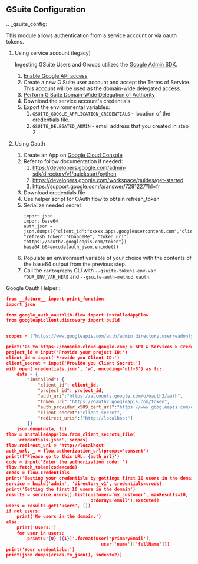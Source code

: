 ## GSuite Configuration

.. _gsuite_config:

This module allows authentication from a service account or via oauth tokens.

1. Using service account (legacy)
    
    Ingesting GSuite Users and Groups utilizes the [Google Admin SDK](https://developers.google.com/admin-sdk/).

    1. [Enable Google API access](https://support.google.com/a/answer/60757?hl=en)
    1. Create a new G Suite user account and accept the Terms of Service. This account will be used as the domain-wide delegated access.
    1. [Perform G Suite Domain-Wide Delegation of Authority](https://developers.google.com/admin-sdk/directory/v1/guides/delegation)
    1.  Download the service account's credentials
    1.  Export the environmental variables:
        1. `GSUITE_GOOGLE_APPLICATION_CREDENTIALS` - location of the credentials file.
        1. `GSUITE_DELEGATED_ADMIN` - email address that you created in step 2

1. Using Oauth

    1. Create an App on [Google Cloud Console](https://console.cloud.google.com/)
    1. Refer to follow documentation if needed:
        1. https://developers.google.com/admin-sdk/directory/v1/quickstart/python
        1. https://developers.google.com/workspace/guides/get-started
        1. https://support.google.com/a/answer/7281227?hl=fr
    1. Download credentials file
    1. Use helper script for OAuth flow to obtain refresh_token
    1. Serialize needed secret
        ```
        import json
        import base64
        auth_json = json.dumps({"client_id":"xxxxx.apps.googleusercontent.com","client_secret":"ChangeMe", "refresh_token":"ChangeMe", "token_uri": "https://oauth2.googleapis.com/token"})
        base64.b64encode(auth_json.encode())
        ```
    1. Populate an environment variable of your choice with the contents of the base64 output from the previous step.
    1. Call the `cartography` CLI with `--gsuite-tokens-env-var YOUR_ENV_VAR_HERE` and `--gsuite-auth-method oauth`.




Google Oauth Helper :
```json
from __future__ import print_function
import json

from google_auth_oauthlib.flow import InstalledAppFlow
from googleapiclient.discovery import build


scopes = ["https://www.googleapis.com/auth/admin.directory.userreadonly", "https://www.googleapis.com/auth/admin.directory.group.readonly", "https://www.googleapis.com/auth/admin.directory.group.member"]

print('Go to https://console.cloud.google.com/ > API & Services > Credentials and download secrets')
project_id = input('Provide your project ID:')
client_id = input('Provide you Client ID:')
client_secret = input('Provide you Client Secret:')
with open('credentials.json', 'w', encoding='utf-8') as fc:
    data = {
        "installed": {
            "client_id": client_id,
            "project_id": project_id,
            "auth_uri":"https://accounts.google.com/o/oauth2/auth",
            "token_uri":"https://oauth2.googleapis.com/token",
            "auth_provider_x509_cert_url":"https://www.googleapis.com/oauth2/v1/certs",
            "client_secret":"client_secret",
            "redirect_uris":["http://localhost"]
        }}
    json.dump(data, fc)
flow = InstalledAppFlow.from_client_secrets_file(
    'credentials.json', scopes)
flow.redirect_uri = 'http://localhost'
auth_url, _ = flow.authorization_url(prompt='consent')
print(f'Please go to this URL: {auth_url}')
code = input('Enter the authorization code: ')
flow.fetch_token(code=code)
creds = flow.credentials
print('Testing your credentials by gettings first 10 users in the domain ...')
service = build('admin', 'directory_v1', credentials=creds)
print('Getting the first 10 users in the domain')
results = service.users().list(customer='my_customer', maxResults=10,
                                orderBy='email').execute()
users = results.get('users', [])
if not users:
    print('No users in the domain.')
else:
    print('Users:')
    for user in users:
        print(u'{0} ({1})'.format(user['primaryEmail'],
                                    user['name']['fullName']))
print('Your credentials:')
print(json.dumps(creds.to_json(), indent=2))
```